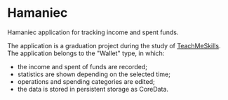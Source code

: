 # Hamaniec

Hamaniec application for tracking income and spent funds.

The application is a graduation project during the study of [TeachMeSkills](https://teachmeskills.by). The application belongs to the "Wallet" type, in which:
+ the income and spent of funds are recorded;
+ statistics are shown depending on the selected time;
+ operations and spending categories are edited;
+ the data is stored in persistent storage as CoreData.
